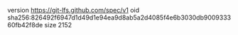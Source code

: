 version https://git-lfs.github.com/spec/v1
oid sha256:826492f6947d1d49d1e94ea9d8ab5a2d4085f4e6b3030db900933360fb42f8de
size 2152
